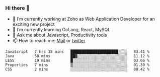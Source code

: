 ### Hi there 👋

- 🔭 I’m currently working at Zoho as Web Application Developer for an exciting new project
- 🌱 I’m currently learning GoLang, React, MySQL
- 💬 Ask me about Javascript, Productivity tools 
- 📫 How to reach me: [Mail](mailto:kvaishak47@gmail.com) or [twitter](https://twitter.com/_kvaishak)

<!--START_SECTION:waka-->
```text
JavaScript   7 hrs 18 mins   █████████████████████░░░░   83.41 % 
Java         58 mins         ██▓░░░░░░░░░░░░░░░░░░░░░░   11.12 % 
LESS         19 mins         █░░░░░░░░░░░░░░░░░░░░░░░░   03.66 % 
Properties   7 mins          ▒░░░░░░░░░░░░░░░░░░░░░░░░   01.39 % 
CSS          2 mins          ░░░░░░░░░░░░░░░░░░░░░░░░░   00.42 % 
```
<!--END_SECTION:waka-->
